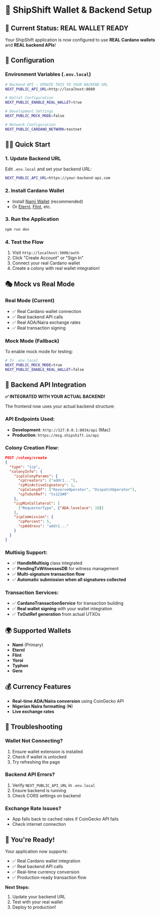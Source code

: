 # 🚀 ShipShift Wallet & Backend Setup

## 🎯 Current Status: **REAL WALLET READY**

Your ShipShift application is now configured to use **REAL Cardano wallets** and **REAL backend APIs**!

## 🔧 Configuration

### Environment Variables (`.env.local`)

```bash
# Backend API - UPDATE THIS TO YOUR BACKEND URL
NEXT_PUBLIC_API_URL=http://localhost:8080

# Wallet Configuration
NEXT_PUBLIC_ENABLE_REAL_WALLET=true

# Development Settings
NEXT_PUBLIC_MOCK_MODE=false

# Network Configuration
NEXT_PUBLIC_CARDANO_NETWORK=testnet
```

## 🏃‍♂️ Quick Start

### 1. **Update Backend URL**

Edit `.env.local` and set your backend URL:

```bash
NEXT_PUBLIC_API_URL=https://your-backend-api.com
```

### 2. **Install Cardano Wallet**

- Install [Nami Wallet](https://namiwallet.io/) (recommended)
- Or [Eternl](https://eternl.io/), [Flint](https://flint-wallet.com/), etc.

### 3. **Run the Application**

```bash
npm run dev
```

### 4. **Test the Flow**

1. Visit `http://localhost:3000/auth`
2. Click "Create Account" or "Sign In"
3. Connect your real Cardano wallet
4. Create a colony with real wallet integration!

## 🎭 Mock vs Real Mode

### **Real Mode (Current)**

- ✅ Real Cardano wallet connection
- ✅ Real backend API calls
- ✅ Real ADA/Naira exchange rates
- ✅ Real transaction signing

### **Mock Mode (Fallback)**

To enable mock mode for testing:

```bash
# In .env.local
NEXT_PUBLIC_MOCK_MODE=true
NEXT_PUBLIC_ENABLE_REAL_WALLET=false
```

## 🔗 Backend API Integration

**✅ INTEGRATED WITH YOUR ACTUAL BACKEND!**

The frontend now uses your actual backend structure:

### **API Endpoints Used:**

- **Development**: `http://127.0.0.1:8034/api` (Mac)
- **Production**: `https://msg.shipshift.io/api`

### **Colony Creation Flow:**

```json
POST /colony/create
{
  "type": "icp",
  "colonyInfo": {
    "icpColonyParams": {
      "cpCreators": ["addr1..."],
      "cpMinActiveSignatory": 1,
      "cpColonyOf": ["ReserveOperator", "DispatchOperator"],
      "cpTxOutRef": "tx123#0"
    },
    "icpMinCollateral": [
      ["RequesterType", {"ADA.lovelace": 10}]
    ],
    "icpCommission": {
      "cpPercent": 5,
      "cpAddress": "addr1..."
    }
  }
}
```

### **Multisig Support:**

- ✅ **HandleMultisig** class integrated
- ✅ **PendingTxWitnessesDB** for witness management
- ✅ **Multi-signature transaction flow**
- ✅ **Automatic submission when all signatures collected**

### **Transaction Services:**

- ✅ **CardanoTransactionService** for transaction building
- ✅ **Real wallet signing** with your wallet integration
- ✅ **TxOutRef generation** from actual UTXOs

## 🌍 Supported Wallets

- **Nami** (Primary)
- **Eternl**
- **Flint**
- **Yoroi**
- **Typhon**
- **Gero**

## 💰 Currency Features

- **Real-time ADA/Naira conversion** using CoinGecko API
- **Nigerian Naira formatting** (₦)
- **Live exchange rates**

## 🚨 Troubleshooting

### Wallet Not Connecting?

1. Ensure wallet extension is installed
2. Check if wallet is unlocked
3. Try refreshing the page

### Backend API Errors?

1. Verify `NEXT_PUBLIC_API_URL` in `.env.local`
2. Ensure backend is running
3. Check CORS settings on backend

### Exchange Rate Issues?

- App falls back to cached rates if CoinGecko API fails
- Check internet connection

## 🎉 You're Ready!

Your application now supports:

- ✅ Real Cardano wallet integration
- ✅ Real backend API calls
- ✅ Real-time currency conversion
- ✅ Production-ready transaction flow

**Next Steps:**

1. Update your backend URL
2. Test with your real wallet
3. Deploy to production!
